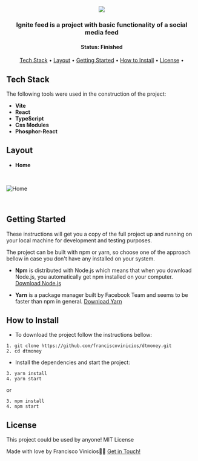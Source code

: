 <div align="center">
<img src="https://i.ibb.co/fQbmKyC/logo-ignite.png" />
</div>

<h3 align="center">
Ignite feed is a project with basic functionality of a social media feed
</h3>

<h4 align="center"> 
	 Status: Finished
</h4>


<p align="center">
 <a href="#tech-stack">Tech Stack</a> • 
 <a href="#layout">Layout</a> • 
 <a href="#getting-started">Getting Started</a> • 
 <a href="#how-to-install">How to Install</a> • 
 <a href="#license">License</a> • 
</p>


## Tech Stack

The following tools were used in the construction of the project:

-   **Vite**
-   **React**
-   **TypeScript**
-   **Css Modules**
-   **Phosphor-React**

## Layout

* **Home**
<br/>

![Home](https://i.ibb.co/F3mzLQt/home-ignite-timer.png)

<br/>


## Getting Started

These instructions will get you a copy of the full project up and running on your local machine for development and testing purposes.

The project can be built with npm or yarn, so choose one of the approach bellow in case you don't have any installed on your system.

* **Npm** is distributed with Node.js which means that when you download Node.js, you automatically get npm installed on your computer. [Download Node.js](https://nodejs.org/en/download/)

* **Yarn** is a package manager built by Facebook Team and seems to be faster than npm in general.  [Download Yarn](https://yarnpkg.com/en/docs/install)


## How to Install

* To download the project follow the instructions bellow:

```
1. git clone https://github.com/franciscovinicios/dtmoney.git
2. cd dtmoney
```

* Install the dependencies and start the project:

```
3. yarn install
4. yarn start
```

or

```
3. npm install
4. npm start
```



## License

This project could be used by anyone! MIT License

Made with love by Francisco Vinicios👋🏽 [Get in Touch!](https://www.linkedin.com/in/franciscoviniciosti/)

